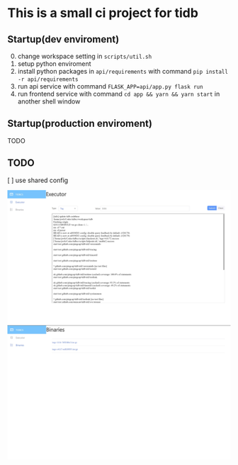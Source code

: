 # This is a small ci project for tidb
## Startup(dev enviroment)
0. change workspace setting in `scripts/util.sh`
1. setup python enviroment
2. install python packages in `api/requirements` with command  `pip install -r api/requirements`
3. run api service with command `FLASK_APP=api/app.py flask run`
4. run frontend service with command `cd app && yarn && yarn start` in another shell window

## Startup(production enviroment)
TODO

## TODO
[ ] use shared config

![1](./screenshot1.jpg)
![2](./screenshot2.jpg)

